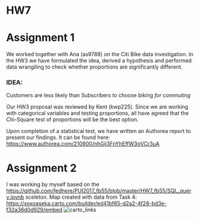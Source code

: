 # HW7

# Assignment 1
We worked together with Ana (as9788) on the Citi Bike data investigation. In the HW3 we have formulated the idea, derived a hypothesis and performed data wrangiling to check whether proportions are significantly different.
### IDEA:
Customers are less likely than Subscribers to choose biking _for commuting_

Our HW3 proposal was reviewed by Kent (kwp225). Since we are working with categorical variables and testing proportions, all have agreed that the Chi-Square test of proportions will be the best option.

Upon completion of a statistical test, we have written an Authorea report to present our findings. It can be found here:
https://www.authorea.com/210900/nhGij3FnYhEffW3gVCr3uA

# Assignment 2
I was working by myself based on the https://github.com/fedhere/PUI2017_fb55/blob/master/HW7_fb55/SQL_query.ipynb sceleton.
Map created with data from Task 4:
https://xoxoaseka.carto.com/builder/ed41bf65-d2a2-4f28-bd3e-f32a36d0d929/embed
![carto_links](PUI2017_ad4336/HW7_ad4336/carto_links.png)
